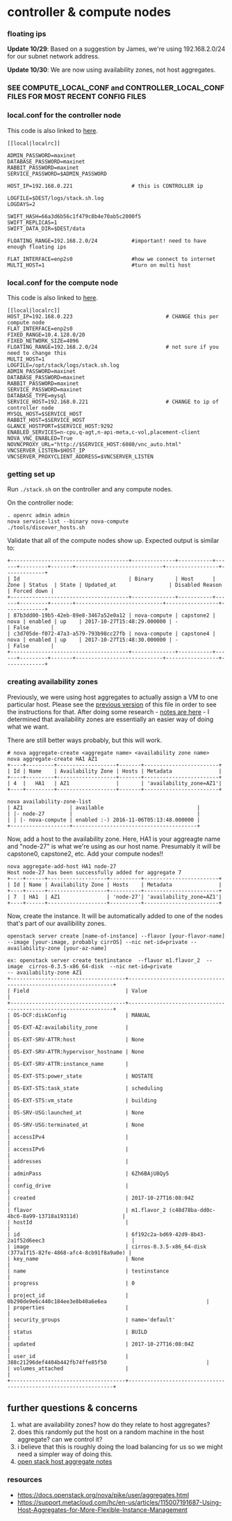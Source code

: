# controller & compute nodes

### floating ips

**Update 10/29**: Based on a suggestion by James, we're using 192.168.2.0/24 for our subnet network address. 

**Update 10/30**: We are now using availability zones, not host aggregates.

### SEE COMPUTE_LOCAL_CONF and CONTROLLER_LOCAL_CONF FILES FOR MOST RECENT CONFIG FILES

### local.conf for the controller node

This code is also linked to [here](https://github.com/jamestaylr/systems-capstone/blob/master/openstack-docs/controller_local_conf).

```
[[local|localrc]]

ADMIN_PASSWORD=maxinet
DATABASE_PASSWORD=maxinet
RABBIT_PASSWORD=maxinet
SERVICE_PASSWORD=$ADMIN_PASSWORD

HOST_IP=192.168.0.221                   # this is CONTROLLER ip

LOGFILE=$DEST/logs/stack.sh.log
LOGDAYS=2

SWIFT_HASH=66a3d6b56c1f479c8b4e70ab5c2000f5
SWIFT_REPLICAS=1
SWIFT_DATA_DIR=$DEST/data

FLOATING_RANGE=192.168.2.0/24           #important! need to have enough floating ips 

FLAT_INTERFACE=enp2s0                   #how we connect to internet
MULTI_HOST=1                            #turn on multi host
```


### local.conf for the compute node

This code is also linked to [here](https://github.com/jamestaylr/systems-capstone/blob/master/openstack-docs/compute_local_conf).

```
[[local|localrc]]
HOST_IP=192.168.0.223                              # CHANGE this per compute node
FLAT_INTERFACE=enp2s0
FIXED_RANGE=10.4.128.0/20
FIXED_NETWORK_SIZE=4096
FLOATING_RANGE=192.168.2.0/24                      # not sure if you need to change this
MULTI_HOST=1
LOGFILE=/opt/stack/logs/stack.sh.log
ADMIN_PASSWORD=maxinet
DATABASE_PASSWORD=maxinet
RABBIT_PASSWORD=maxinet
SERVICE_PASSWORD=maxinet
DATABASE_TYPE=mysql
SERVICE_HOST=192.168.0.221                         # CHANGE to ip of controller node
MYSQL_HOST=$SERVICE_HOST
RABBIT_HOST=$SERVICE_HOST
GLANCE_HOSTPORT=$SERVICE_HOST:9292
ENABLED_SERVICES=n-cpu,q-agt,n-api-meta,c-vol,placement-client
NOVA_VNC_ENABLED=True
NOVNCPROXY_URL="http://$SERVICE_HOST:6080/vnc_auto.html"
VNCSERVER_LISTEN=$HOST_IP
VNCSERVER_PROXYCLIENT_ADDRESS=$VNCSERVER_LISTEN
```

### getting set up

Run `./stack.sh` on the controller and any compute nodes.

On the controller node:
```
. openrc admin admin
nova service-list --binary nova-compute
./tools/discover_hosts.sh
```
Validate that all of the compute nodes show up. Expected output is similar to:
```
+--------------------------------------+--------------+-----------+------+---------+-------+----------------------------+-----------------+-------------+
| Id                                   | Binary       | Host      | Zone | Status  | State | Updated_at                 | Disabled Reason | Forced down |
+--------------------------------------+--------------+-----------+------+---------+-------+----------------------------+-----------------+-------------+
| 87b3dd00-19b5-42eb-89e8-3467a52e0a12 | nova-compute | capstone2 | nova | enabled | up    | 2017-10-27T15:48:29.000000 | -               | False       |
| c3d705de-f072-47a3-a579-793b98cc27fb | nova-compute | capstone4 | nova | enabled | up    | 2017-10-27T15:48:30.000000 | -               | False       |
+--------------------------------------+--------------+-----------+------+---------+-------+----------------------------+-----------------+-------------+

```


### creating availability zones

Previously, we were using host aggregates to actually assign a VM to one particular host. Please see the [previous version](https://github.com/jamestaylr/systems-capstone/blob/6f8dc2c7567eb93191a490d94bb0f2188cd03041/openstack-docs/controller-compute-setup.md) of this file in order to see the instructions for that. After doing some research - [notes are here](https://docs.google.com/document/u/1/d/1vW7TuM4CfDum1luivbGjrQAwzAkShKEgQGEPJlWfXvQ/edit) - I determined that availability zones are essentially an easier way of doing what we want.

There are still better ways probably, but this will work. 

```
# nova aggregate-create <aggregate name> <availability zone name>
nova aggregate-create HA1 AZ1
+----+---------+-------------------+-------+------------------------+
| Id | Name    | Availability Zone | Hosts | Metadata               |
+----+---------+-------------------+-------+------------------------+
| 4  |   HA1   | AZ1               |       | 'availability_zone=AZ1'|
+----+---------+-------------------+-------+------------------------+

nova availability-zone-list
| AZ1               | available                              |
| |- node-27        |                                        |
| | |- nova-compute | enabled :-) 2016-11-06T05:13:48.000000 |
+-------------------+----------------------------------------+

```

Now, add a host to the availability zone. Here, HA1 is your aggreagte name and "node-27" is what we're using as our host
name. Presumably it will be capstone0, capstone2, etc. Add your compute nodes!!

```
nova aggregate-add-host HA1 node-27
Host node-27 has been successfully added for aggregate 7
+----+------+-------------------+----------+------------------------+
| Id | Name | Availability Zone | Hosts    | Metadata               |
+----+------+-------------------+----------+------------------------+
| 7  | HA1  | AZ1               | 'node-27'| 'availability_zone=AZ1'|
+----+------+-------------------+----------+------------------------+
```

Now, create the instance. It will be automatically added to one of the nodes that's part of our availibility zones. 

```
openstack server create [name-of-instance] --flavor [your-flavor-name]  --image [your-image, probably cirrOS] --nic net-id=private --availability-zone [your-az-name]

ex: openstack server create testinstance  --flavor m1.flavor_2  --image  cirros-0.3.5-x86_64-disk  --nic net-id=private 
-- availability-zone AZ1
+-------------------------------------+-----------------------------------------------------------------+
| Field                               | Value                                                           |
+-------------------------------------+-----------------------------------------------------------------+
| OS-DCF:diskConfig                   | MANUAL                                                          |
| OS-EXT-AZ:availability_zone         |                                                                 |
| OS-EXT-SRV-ATTR:host                | None                                                            |
| OS-EXT-SRV-ATTR:hypervisor_hostname | None                                                            |
| OS-EXT-SRV-ATTR:instance_name       |                                                                 |
| OS-EXT-STS:power_state              | NOSTATE                                                         |
| OS-EXT-STS:task_state               | scheduling                                                      |
| OS-EXT-STS:vm_state                 | building                                                        |
| OS-SRV-USG:launched_at              | None                                                            |
| OS-SRV-USG:terminated_at            | None                                                            |
| accessIPv4                          |                                                                 |
| accessIPv6                          |                                                                 |
| addresses                           |                                                                 |
| adminPass                           | 6Zh6BAjU8Qy5                                                    |
| config_drive                        |                                                                 |
| created                             | 2017-10-27T16:08:04Z                                            |
| flavor                              | m1.flavor_2 (c48d78ba-dd0c-4bc6-8a99-13718a19311d)              |
| hostId                              |                                                                 |
| id                                  | 6f192c2a-bd69-42d9-8b43-2a1f52d6eec3                            |
| image                               | cirros-0.3.5-x86_64-disk (377a1f15-82fe-4868-afc4-8cb91f8a9a0e) |
| key_name                            | None                                                            |
| name                                | testinstance                                                    |
| progress                            | 0                                                               |
| project_id                          | 0b290de9e6c440c184ee3e8b40a6e6ea                                |
| properties                          |                                                                 |
| security_groups                     | name='default'                                                  |
| status                              | BUILD                                                           |
| updated                             | 2017-10-27T16:08:04Z                                            |
| user_id                             | 388c21296def4404b442fb74ffe85f50                                |
| volumes_attached                    |                                                                 |
+-------------------------------------+-----------------------------------------------------------------+

```


## further questions & concerns

1. what are availability zones? how do they relate to host aggregates?
2. does this randomly put the host on a random machine in the host aggregate? can we control it?
3. i believe that this is roughly doing the load balancing for us so we might need a simpler way of doing this.
4. [open stack host aggregate notes](https://docs.openstack.org/nova/pike/user/aggregates.html)

### resources
* https://docs.openstack.org/nova/pike/user/aggregates.html
* https://support.metacloud.com/hc/en-us/articles/115007191687-Using-Host-Aggregates-for-More-Flexible-Instance-Management
